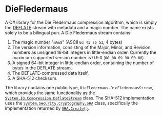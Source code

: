 ﻿DieFledermaus
=============

A C# library for the Die Fledermaus compression algorithm, which is simply the [DEFLATE](http://en.wikipedia.org/wiki/DEFLATE) stream with metadata and a magic number. The name exists solely to be a bilingual pun. A Die Fledermaus stream contains:

1. The magic number "`mAuS`" (ASCII `6d 41 75 53`, 4 bytes)
2. The version information, consisting of the Major, Minor, and Revision numbers as unsigned 16-bit integers in little-endian order. Currently the maximum supported version number is 0.9.0 (`00 00 09 00 00 00`).
3. A signed 64-bit integer in little-endian order, containing the number of bytes in the DEFLATE stream.
4. The DEFLATE-compressed data itself.
5. A SHA-512 checksum.

The library contains one public type, `DieFledermaus.DieFledermausStream`, which provides the same functionality as the [`System.IO.Compression.DeflateStream`](https://msdn.microsoft.com/en-us/library/system.io.compression.deflatestream.aspx) class. The SHA-512 implementation uses the [`System.Security.Cryptography.SHA`](https://msdn.microsoft.com/en-us/library/system.security.cryptography.sha512.aspx) class, specifically the implementation returned by [`SHA.Create()`](https://msdn.microsoft.com/en-us/library/hydyw22a.aspx).